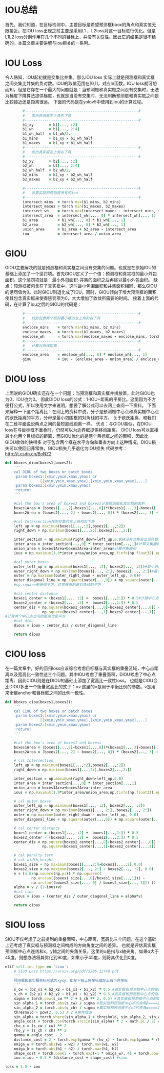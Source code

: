 # IOU总结
首先，我们知道，在目标检测中，主要目标是希望预测框bbox的角点和真实值无限接近。在IOU loss出现之前主要是采用L1 ，L2loss对这一目标进行优化。但是L1L2 loss分别作用在几个不同的目标上，并没有关联性。因此它的结果是很不精确的。本篇文章主要讲解与iou相关的一系列。
# IOU Loss
令人熟知，IOU起初就是交集比并集。那么IOU loss 实际上就是预测框和真实框之间交集比并集的负对数。IOU的取值范围在[0,1]，对应ln函数，IOU loss就可想而知。但是它存在一个最大的问题就是：当预测框和真实框之间没有交集时，无法为梯度下降算法提供梯度，也就是当没有交集时，无法判断预测框和真实框之间是比较接近还是距离很远。
下面的代码是在yolov5中使用到iou的计算过程。
```ruby
        #----------------------------------------------------#
        #   求出预测框左上角右下角
        #----------------------------------------------------#
        b1_xy       = b1[..., :2]
        b1_wh       = b1[..., 2:4]
        b1_wh_half  = b1_wh/2.
        b1_mins     = b1_xy - b1_wh_half
        b1_maxes    = b1_xy + b1_wh_half
        #----------------------------------------------------#
        #   求出真实框左上角右下角
        #----------------------------------------------------#
        b2_xy       = b2[..., :2]
        b2_wh       = b2[..., 2:4]
        b2_wh_half  = b2_wh/2.
        b2_mins     = b2_xy - b2_wh_half
        b2_maxes    = b2_xy + b2_wh_half

        #----------------------------------------------------#
        #   求真实框和预测框所有的iou
        #----------------------------------------------------#
        intersect_mins  = torch.max(b1_mins, b2_mins)
        intersect_maxes = torch.min(b1_maxes, b2_maxes)
        intersect_wh    = torch.max(intersect_maxes - intersect_mins, torch.zeros_like(intersect_maxes))
        intersect_area  = intersect_wh[..., 0] * intersect_wh[..., 1]
        b1_area         = b1_wh[..., 0] * b1_wh[..., 1]
        b2_area         = b2_wh[..., 0] * b2_wh[..., 1]
        union_area      = b1_area + b2_area - intersect_area
        iou             = intersect_area / union_area
```
# GIOU
GIOU主要解决的就是预测框和真实框之间没有交集的问题。也就是在原始IOU的基础上添加了一个惩罚项。首先GIOU定义了一个值：预测框和真实框的最小外包面积。这个惩罚项就是：最小外包面积-并集的面积之后再除以最小外包面积。
缺点：预测框被包含在了真实框中，这时最小包围面积和并集面积相同，那么GIOU的惩罚值为0。此时GIOU则退化成了IOU。同时，GIOU倾向于增大预测框的面积使其包含真实框来使得惩罚项为0，大大增加了收敛所需要的时间。
接着上面的代码，在计算了iou之后的GIOU的代码是：
```ruby
        #----------------------------------------------------#
        #   找到包裹两个框的最小框的左上角和右下角
        #----------------------------------------------------#
        enclose_mins    = torch.min(b1_mins, b2_mins)
        enclose_maxes   = torch.max(b1_maxes, b2_maxes)
        enclose_wh      = torch.max(enclose_maxes - enclose_mins, torch.zeros_like(intersect_maxes))
        #----------------------------------------------------#
        #   计算对角线距离
        #----------------------------------------------------#
        enclose_area    = enclose_wh[..., 0] * enclose_wh[..., 1]
        giou            = iou - (enclose_area - union_area) / enclose_area
```
# DIOU loss
上面说的GIOU确实还存在一个问题：当预测框和真实框并排放置，此时GIOU也为0，IOU也为0。
因此DIOU loss的公式：1-IOU+距离的平房比。这里因为不方便打公式，所以使用文字来说明，想要了解公式可以去网上查阅一下资料。
下面来解释一下这个距离比：在网上的资料中说，分子是预测框中心点和真实框中心点的欧氏距离的平方，分母是最小包围框的对角线的平方。
关于欧氏距离，和我们在二维平面说说两点之间的最短直线距离一样。
优点：与GIOU类似，在DIOU loss在与目标框不重叠时，仍然可以为边界框提供移动距离。
DIOU loss可以直接最小化两个目标框的距离，而GIOU优化的是两个目标框之间的面积，因此比GIOU收敛的快得多
对于包含两个框在水平方向和垂直方向上这种情况，DIOU损失可以使回归非常快，GIOU损失几乎退化为IOU损失
代码参考：http://t.csdn.cn/BoNZ2
```ruby
def bboxes_diou(boxes1,boxes2):
    '''
    cal DIOU of two boxes or batch boxes
    :param boxes1:[xmin,ymin,xmax,ymax] or
                [[xmin,ymin,xmax,ymax],[xmin,ymin,xmax,ymax],...]
    :param boxes2:[xmin,ymin,xmax,ymax]
    :return:
    '''

    #cal the box's area of boxes1 and boxess计算预测框和真实框的面积
    boxes1Area = (boxes1[...,2]-boxes1[...,0])*(boxes1[...,3]-boxes1[...,1])
    boxes2Area = (boxes2[..., 2] - boxes2[..., 0]) * (boxes2[..., 3] - boxes2[..., 1])

    #cal Intersection找到交集的左上角和右下角
    left_up = np.maximum(boxes1[...,:2],boxes2[...,:2])
    right_down = np.minimum(boxes1[...,2:],boxes2[...,2:])

    inter_section = np.maximum(right_down-left_up,0.0)#没有交集会出现负数，后面算面积，所以用0代替
    inter_area = inter_section[...,0] * inter_section[...,1]#计算交集面积
    union_area = boxes1Area+boxes2Area-inter_area#计算并集面积
    ious = np.maximum(1.0*inter_area/union_area,np.finfo(np.float32).eps)#IOU的计算

    #cal outer boxes
    outer_left_up = np.minimum(boxes1[..., :2], boxes2[..., :2])#最小外围包围框的左上角
    outer_right_down = np.maximum(boxes1[..., 2:], boxes2[..., 2:])#最小包围框的右下角
    outer = np.maximum(outer_right_down - outer_left_up, 0.0)#
    outer_diagonal_line = np.square(outer[...,0]) + np.square(outer[...,1])
    #np.square是获得平方，这里获得的是对角线的平方

    #cal center distance
    boxes1_center = (boxes1[..., :2] +  boxes1[...,2:]) * 0.5#计算中心点
    boxes2_center = (boxes2[..., :2] +  boxes2[...,2:]) * 0.5
    center_dis = np.square(boxes1_center[...,0]-boxes2_center[...,0]) +\
                 np.square(boxes1_center[...,1]-boxes2_center[...,1])
#计算两个中心点之间的距离也是平方
    #cal diou
    dious = ious - center_dis / outer_diagonal_line

    return dious

```

# CIOU loss
在一篇文章中，好的回归loss应该综合考虑目标框与真实框的重叠区域，中心点距离以及宽高比一致性这三个问题。其中IOU考虑了重叠面积，DIOU考虑了中心点距离、因此CIOU则是在DIOU的基础上添加了宽高比一致性loss。
也就是CIOU会比DIOU多出一个衡量宽高比的式子：αv.这里的α是用于平衡比例的参数。v是用来衡量anchor和目标框之间的比例一致性。

```ruby
def bboxes_ciou(boxes1,boxes2):
    '''
    cal CIOU of two boxes or batch boxes
    :param boxes1:[xmin,ymin,xmax,ymax] or
                [[xmin,ymin,xmax,ymax],[xmin,ymin,xmax,ymax],...]
    :param boxes2:[xmin,ymin,xmax,ymax]
    :return:
    '''

    #cal the box's area of boxes1 and boxess
    boxes1Area = (boxes1[...,2]-boxes1[...,0])*(boxes1[...,3]-boxes1[...,1])
    boxes2Area = (boxes2[..., 2] - boxes2[..., 0]) * (boxes2[..., 3] - boxes2[..., 1])

    # cal Intersection
    left_up = np.maximum(boxes1[...,:2],boxes2[...,:2])
    right_down = np.minimum(boxes1[...,2:],boxes2[...,2:])

    inter_section = np.maximum(right_down-left_up,0.0)
    inter_area = inter_section[...,0] * inter_section[...,1]
    union_area = boxes1Area+boxes2Area-inter_area
    ious = np.maximum(1.0*inter_area/union_area,np.finfo(np.float32).eps)

    # cal outer boxes
    outer_left_up = np.minimum(boxes1[..., :2], boxes2[..., :2])
    outer_right_down = np.maximum(boxes1[..., 2:], boxes2[..., 2:])
    outer = np.maximum(outer_right_down - outer_left_up, 0.0)
    outer_diagonal_line = np.square(outer[...,0]) + np.square(outer[...,1])

    # cal center distance
    boxes1_center = (boxes1[..., :2] +  boxes1[...,2:]) * 0.5
    boxes2_center = (boxes2[..., :2] +  boxes2[...,2:]) * 0.5
    center_dis = np.square(boxes1_center[...,0]-boxes2_center[...,0]) +\
                 np.square(boxes1_center[...,1]-boxes2_center[...,1])

    # cal penalty term
    # cal width,height
    boxes1_size = np.maximum(boxes1[...,2:]-boxes1[...,:2],0.0)
    boxes2_size = np.maximum(boxes2[..., 2:] - boxes2[..., :2], 0.0)
    v = (4.0/np.square(np.pi)) * np.square((
            np.arctan((boxes1_size[...,0]/boxes1_size[...,1])) -
            np.arctan((boxes2_size[..., 0] / boxes2_size[..., 1])) ))
    alpha = v / (1-ious+v)
    #cal ciou
    cious = ious - (center_dis / outer_diagonal_line + alpha*v)

    return cious

```
# SIOU loss
SIOU不仅考虑了之前提到的重叠面积，中心距离，宽高比三个问题，在这个基础上还考虑了真实框与预测框之间构成的方向角度之间的差异。
也就是评估真实框预测框中心点连线和x，y轴之间的夹角关系。这里的α是指与x轴夹角。如果α大于45度，则想办法将其优化到90度，如果小于45度，则将其优化到0度。

```ruby
elif self.iou_type == 'siou':
	# SIoU Loss https://arxiv.org/pdf/2205.12740.pdf
	'''
	预测框和真实框坐标形式为xyxy，即左下右上角坐标或左上右下角坐标
	'''
	s_cw = (b2_x1 + b2_x2 - b1_x1 - b1_x2) * 0.5 #真实框和预测框中心点的宽度差
	s_ch = (b2_y1 + b2_y2 - b1_y1 - b1_y2) * 0.5 #真实框和预测框中心点的高度差
	sigma = torch.pow(s_cw ** 2 + s_ch ** 2, 0.5) #真实框和预测框中心点的距离====torch.pow()实现指数操作
	sin_alpha_1 = torch.abs(s_cw) / sigma #真实框和预测框中心点的夹角β====这里应该是夹角对应的sin值
	sin_alpha_2 = torch.abs(s_ch) / sigma #真实框和预测框中心点的夹角α====这里应该是夹角对应的sin值
	threshold = pow(2, 0.5) / 2 #夹角阈值
	sin_alpha = torch.where(sin_alpha_1 > threshold, sin_alpha_2, sin_alpha_1) #α大于45°则考虑优化β，否则优化α
	angle_cost = torch.cos(torch.arcsin(sin_alpha) * 2 - math.pi / 2) #角度损失
	rho_x = (s_cw / cw) ** 2 
	rho_y = (s_ch / ch) ** 2
	gamma = angle_cost - 2
	distance_cost = 2 - torch.exp(gamma * rho_x) - torch.exp(gamma * rho_y) #距离损失
	omiga_w = torch.abs(w1 - w2) / torch.max(w1, w2)
	omiga_h = torch.abs(h1 - h2) / torch.max(h1, h2)
	shape_cost = torch.pow(1 - torch.exp(-1 * omiga_w), 4) + torch.pow(1 - torch.exp(-1 * omiga_h), 4) #形状损失
	iou = iou - 0.5 * (distance_cost + shape_cost) #siou

loss = 1.0 - iou
```